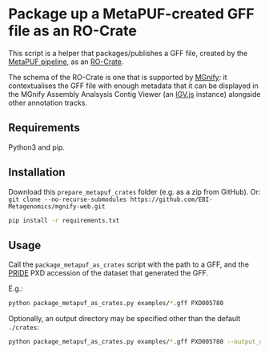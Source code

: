 # Package up a MetaPUF-created GFF file as an RO-Crate

This script is a helper that packages/publishes a GFF file, created by the [MetaPUF pipeline](https://github.com/pride-reanalysis/metapuf), as an [RO-Crate](https://www.researchobject.org/ro-crate/).

The schema of the RO-Crate is one that is supported by [MGnify](https://www.ebi.ac.uk/metagenomics): 
it contextualises the GFF file with enough metadata that it can be displayed in the MGnify Assembly Analsysis Contig Viewer (an [IGV.js](https://github.com/igvteam/igv.js/) instance) alongside other annotation tracks.

## Requirements
Python3 and pip.

## Installation
Download this `prepare_metapuf_crates` folder (e.g. as a zip from GitHub).
Or: `git clone --no-recurse-submodules https://github.com/EBI-Metagenomics/mgnify-web.git`

```bash
pip install -r requirements.txt
```

## Usage
Call the `package_metapuf_as_crates` script with the path to a GFF, and the [PRIDE](https://www.ebi.ac.uk/pride/) PXD accession of the dataset that generated the GFF.

E.g.:

```bash
python package_metapuf_as_crates.py examples/*.gff PXD005780
```

Optionally, an output directory may be specified other than the default `./crates`:

```bash
python package_metapuf_as_crates.py examples/*.gff PXD005780 --output_dir my-crates-folder
```